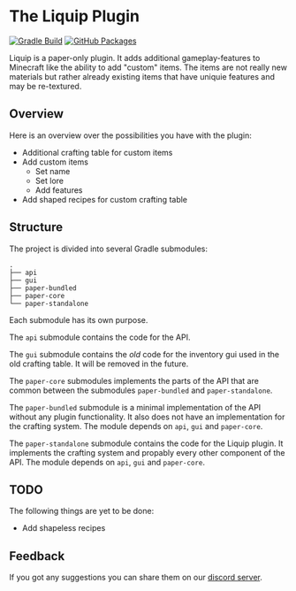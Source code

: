 # The Liquip Plugin
[![Gradle Build](https://github.com/liquip/liquip-plugin/actions/workflows/gradle-build.yml/badge.svg)](https://github.com/liquip/liquip-plugin/actions/workflows/gradle-build.yml)
[![GitHub Packages](https://github.com/liquip/liquip-plugin/actions/workflows/gradle-publish.yml/badge.svg)](https://github.com/liquip/liquip-plugin/actions/workflows/gradle-publish.yml)

Liquip is a paper-only plugin. It adds additional gameplay-features to Minecraft like the ability to
add "custom" items.
The items are not really new materials but rather already existing items that have uniquie features
and may be re-textured.

## Overview

Here is an overview over the possibilities you have with the plugin:

* Additional crafting table for custom items
* Add custom items
    * Set name
    * Set lore
    * Add features
* Add shaped recipes for custom crafting table

## Structure
The project is divided into several Gradle submodules:
```
.
├── api
├── gui
├── paper-bundled
├── paper-core
└── paper-standalone
```
Each submodule has its own purpose.

The `api` submodule contains the code for the API.

The `gui` submodule contains the *old* code for the inventory gui used in the old crafting table.
It will be removed in the future.

The `paper-core` submodules implements the parts of the API that are common between the submodules
`paper-bundled` and `paper-standalone`.

The `paper-bundled` submodule is a minimal implementation of the API without any plugin functionality.
It also does not have an implementation for the crafting system.
The module depends on `api`, `gui` and `paper-core`.

The `paper-standalone` submodule contains the code for the Liquip plugin. It implements the crafting
system and propably every other component of the API.
The module depends on `api`, `gui` and `paper-core`.

## TODO

The following things are yet to be done:

* Add shapeless recipes

## Feedback

If you got any suggestions you can share them on our
[discord server](https://discord.gg/WfzeWjBpeY).
